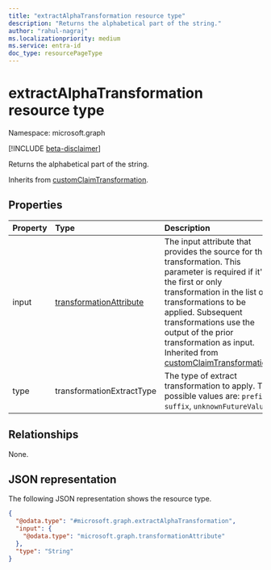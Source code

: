 ```yaml
---
title: "extractAlphaTransformation resource type"
description: "Returns the alphabetical part of the string."
author: "rahul-nagraj"
ms.localizationpriority: medium
ms.service: entra-id
doc_type: resourcePageType
---
```


# extractAlphaTransformation resource type

Namespace: microsoft.graph

[!INCLUDE [beta-disclaimer](../../includes/beta-disclaimer.md)]

Returns the alphabetical part of the string.

Inherits from [customClaimTransformation](../resources/customclaimtransformation.md).

## Properties
|Property|Type|Description|
|:---|:---|:---|
|input|[transformationAttribute](../resources/transformationattribute.md)|The input attribute that provides the source for the transformation. This parameter is required if it's the first or only transformation in the list of transformations to be applied. Subsequent transformations use the output of the prior transformation as input. Inherited from [customClaimTransformation](../resources/customclaimtransformation.md).|
|type|transformationExtractType|The type of extract transformation to apply. The possible values are: `prefix`, `suffix`, `unknownFutureValue`.|

## Relationships
None.

## JSON representation
The following JSON representation shows the resource type.
<!-- {
  "blockType": "resource",
  "@odata.type": "microsoft.graph.extractAlphaTransformation"
}
-->
``` json
{
  "@odata.type": "#microsoft.graph.extractAlphaTransformation",
  "input": {
    "@odata.type": "microsoft.graph.transformationAttribute"
  },
  "type": "String"
}
```
